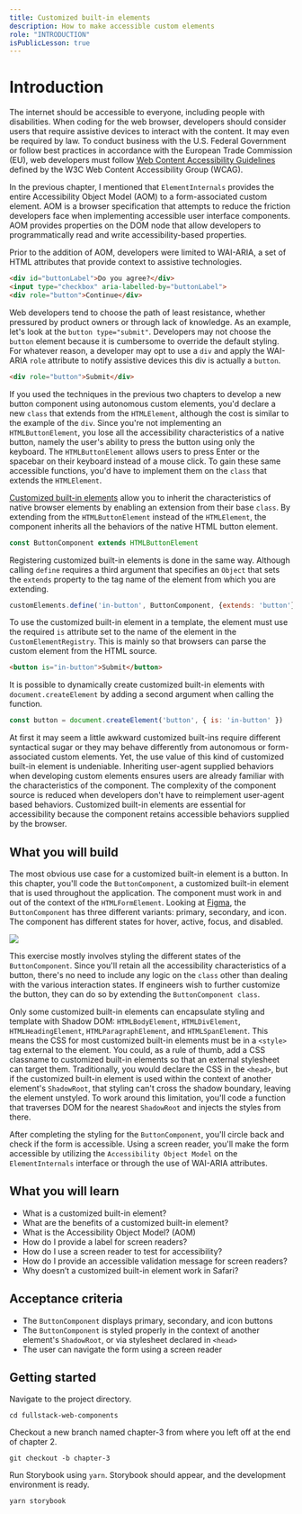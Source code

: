 ```yaml
---
title: Customized built-in elements
description: How to make accessible custom elements
role: "INTRODUCTION"
isPublicLesson: true
---
```


# Introduction

The internet should be accessible to everyone, including people with disabilities. When coding for the web browser, developers should consider users that require assistive devices to interact with the content. It may even be required by law. To conduct business with the U.S. Federal Government or follow best practices in accordance with the European Trade Commission (EU), web developers must follow [Web Content Accessibility Guidelines](https://www.w3.org/TR/WCAG20/) defined by the W3C Web Content Accessibility Group (WCAG). 


In the previous chapter, I mentioned that `ElementInternals` provides the entire Accessibility Object Model (AOM) to a form-associated custom element. AOM is a browser specification that attempts to reduce the friction developers face when implementing accessible user interface components. AOM provides properties on the DOM node that allow developers to programmatically read and write accessibility-based properties. 

Prior to the addition of AOM, developers were limited to WAI-ARIA, a set of HTML attributes that provide context to assistive technologies.

```html
<div id="buttonLabel">Do you agree?</div>
<input type="checkbox" aria-labelled-by="buttonLabel">
<div role="button">Continue</div>
```

Web developers tend to choose the path of least resistance, whether pressured by product owners or through lack of knowledge. As an example, let's look at the `button type="submit"`. Developers may not choose the `button` element because it is cumbersome to override the default styling. For whatever reason, a developer may opt to use a `div` and apply the WAI-ARIA `role` attribute to notify assistive devices this div is actually a `button`. 

```html
<div role="button">Submit</div>
```

If you used the techniques in the previous two chapters to develop a new button component using autonomous custom elements, you'd declare a new `class` that extends from the `HTMLElement`, although the cost is similar to the example of the `div`. Since you're not implementing an `HTMLButtonElement`, you lose all the accessibility characteristics of a native button, namely the user's ability to press the button using only the keyboard. The `HTMLButtonElement` allows users to press Enter or the spacebar on their keyboard instead of a mouse click. To gain these same accessible functions, you'd have to implement them on the `class` that extends the `HTMLElement`. 

[Customized built-in elements](https://html.spec.whatwg.org/multipage/custom-elements.html#custom-elements-customized-builtin-example) allow you to inherit the characteristics of native browser elements by enabling an extension from their base `class`. By extending from the `HTMLButtonElement` instead of the `HTMLElement`, the component inherits all the behaviors of the native HTML button element.


```javascript
const ButtonComponent extends HTMLButtonElement
```

Registering customized built-in elements is done in the same way. Although calling `define` requires a third argument that specifies an `Object` that sets the `extends` property to the tag name of the element from which you are extending.

```javascript
customElements.define('in-button', ButtonComponent, {extends: 'button'});

```

To use the customized built-in element in a template, the element must use the required `is` attribute set to the name of the element in the `CustomElementRegistry`. This is mainly so that browsers can parse the custom element from the HTML source.

```html
<button is="in-button">Submit</button>
```

It is possible to dynamically create customized built-in elements with `document.createElement` by adding a second argument when calling the function.

```javascript
const button = document.createElement('button', { is: 'in-button' })
```

At first it may seem a little awkward customized built-ins require different syntactical sugar or they may behave differently from autonomous or form-associated custom elements. Yet, the use value of this kind of customized built-in element is undeniable. Inheriting user-agent supplied behaviors when developing custom elements ensures users are already familiar with the characteristics of the component. The complexity of the component source is reduced when developers don't have to reimplement user-agent based behaviors. Customized built-in elements are essential for accessibility because the component retains accessible behaviors supplied by the browser. 

## What you will build

The most obvious use case for a customized built-in element is a button. In this chapter, you'll code the `ButtonComponent`, a customized built-in element that is used throughout the application. The component must work in and out of the context of the `HTMLFormElement`. Looking at [Figma](https://www.figma.com/file/QXGa6qN6AqgeerCtS28I8z/Web-Components-Book-Design-Library?node-id=0%3A1), the `ButtonComponent` has three different variants: primary, secondary, and icon. The component has different states for hover, active, focus, and disabled.

![](./public/assets/figma.png)

This exercise mostly involves styling the different states of the `ButtonComponent`. Since you'll retain all the accessibility characteristics of a button, there's no need to include any logic on the `class` other than dealing with the various interaction states. If engineers wish to further customize the button, they can do so by extending the `ButtonComponent class`.

Only some customized built-in elements can encapsulate styling and template with Shadow DOM: `HTMLBodyElement`, `HTMLDivElement`, ` HTMLHeadingElement`, `HTMLParagraphElement`, and `HTMLSpanElement`. This means the CSS for most customized built-in elements must be in a `<style>` tag external to the element. You could, as a rule of thumb, add a CSS classname to customized built-in elements so that an external stylesheet can target them. Traditionally, you would declare the CSS in the `<head>`, but if the customized built-in element is used within the context of another element's `ShadowRoot`, that styling can't cross the shadow boundary, leaving the element unstyled. To work around this limitation, you'll code a function that traverses DOM for the nearest `ShadowRoot` and injects the styles from there.

After completing the styling for the `ButtonComponent`, you'll circle back and check if the form is accessible. Using a screen reader, you'll make the form accessible by utilizing the `Accessibility Object Model` on the `ElementInternals` interface or through the use of WAI-ARIA attributes. 


## What you will learn

- What is a customized built-in element?
- What are the benefits of a customized built-in element?
- What is the Accessibility Object Model? (AOM)
- How do I provide a label for screen readers?
- How do I use a screen reader to test for accessibility?
- How do I provide an accessible validation message for screen readers?
- Why doesn’t a customized built-in element work in Safari?


## Acceptance criteria

- The `ButtonComponent` displays primary, secondary, and icon buttons
- The `ButtonComponent` is styled properly in the context of another element's `ShadowRoot`, or via stylesheet declared in `<head>`
- The user can navigate the form using a screen reader


## Getting started

Navigate to the project directory.

```
cd fullstack-web-components
```

Checkout a new branch named chapter-3 from where you left off at the end of chapter 2. 

```
git checkout -b chapter-3
```

Run Storybook using `yarn`. Storybook should appear, and the development environment is ready.

```
yarn storybook
```
